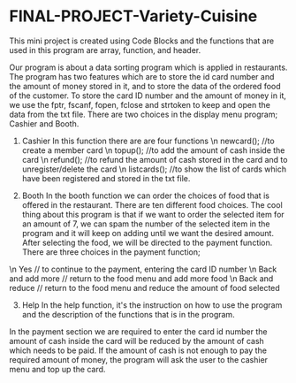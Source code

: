 # FINAL-PROJECT-Variety-Cuisine
This mini project is created using Code Blocks and the functions that are used in this program are array, function, and header.

Our program is about a data sorting program which is applied in restaurants. The program has two features which are to store the id card number and the amount of money stored in it, and to store the data of the ordered food of the customer. To store the card ID number and the amount of money in it, we use the fptr, fscanf, fopen, fclose and strtoken to keep and open the data from the txt file.
There are two choices in the display menu program; Cashier and Booth.

1.	Cashier In this function there are are four functions
\n newcard(); //to create a member card
\n topup(); //to add the amount of cash inside the card
\n refund(); //to refund the amount of cash stored in the card and to unregister/delete the card
\n listcards(); //to show the list of cards which have been registered and stored in the txt file.

2.	Booth In the booth function we can order the choices of food that is offered in the restaurant. There are ten different food choices. The cool thing about this program is that if we want to order the selected item for an amount of 7, we can spam the number of the selected item in the program and it will keep on adding until we want the desired amount. After selecting the food, we will be directed to the payment function. There are three choices in the payment function;


\n Yes // to continue to the payment, entering the card ID number
\n Back and add more // return to the food menu and add more food
\n Back and reduce // return to the food menu and reduce the amount of food selected

3.  Help In the help function, it's the instruction on how to use the program and the description of the functions that is in the program. 

In the payment section we are required to enter the card id number the amount of cash inside the card will be reduced by the amount of cash which needs to be paid. If the amount of cash is not enough to pay the required amount of money, the program will ask the user to the cashier menu and top up the card.
